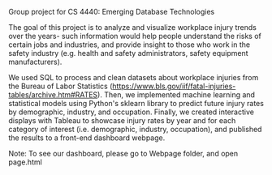 Group project for CS 4440: Emerging Database Technologies

The goal of this project is to analyze and visualize workplace injury trends over the years- such information would help people understand the risks of certain jobs and industries, and provide insight to those who work in the safety industry (e.g. health and safety administrators, safety equipment manufacturers).

We used SQL to process and clean datasets about workplace injuries from the Bureau of Labor Statistics (https://www.bls.gov/iif/fatal-injuries-tables/archive.htm#RATES). Then, we implemented machine learning and statistical models using Python's sklearn library to predict future injury rates by demographic, industry, and occupation. Finally, we created interactive displays with Tableau to showcase injury rates by year and for each category of interest (i.e. demographic, industry, occupation), and published the results to a front-end dashboard webpage.

Note: To see our dashboard, please go to Webpage folder, and open page.html
